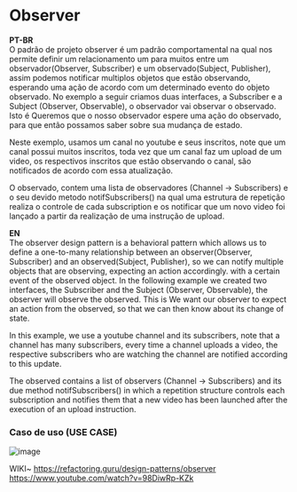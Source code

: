 # Observer

<strong>PT-BR</strong> <br/>
O padrão de projeto observer é um padrão comportamental na qual nos permite definir um relacionamento um para muitos entre um observador(Observer, Subscriber) e um observado(Subject, Publisher), assim podemos notificar multiplos objetos que estão observando, esperando uma ação de acordo com um determinado evento do objeto observado. No exemplo a seguir criamos duas interfaces, a Subscriber e a Subject (Observer, Observable), o observador vai observar o observado. Isto é Queremos que o nosso observador espere uma ação do observado, para que então possamos saber sobre sua mudança de estado.

Neste exemplo, usamos um canal no youtube e seus inscritos, note que um canal possui muitos inscritos, toda vez que um canal faz um upload de um video, os respectivos inscritos que estão observando o canal, são notificados de acordo com essa atualização.

O observado, contem uma lista de observadores (Channel -> Subscribers) e o seu devido metodo notifSubscribers() na qual uma estrutura de repetição realiza o controle de cada subscription e os notificar que um novo video foi lançado a partir da realização de uma instrução de upload.

<strong>EN</strong> <br/>
The observer design pattern is a behavioral pattern which allows us to define a one-to-many relationship between an observer(Observer, Subscriber) and an observed(Subject, Publisher), so we can notify multiple objects that are observing, expecting an action accordingly. with a certain event of the observed object. In the following example we created two interfaces, the Subscriber and the Subject (Observer, Observable), the observer will observe the observed. This is We want our observer to expect an action from the observed, so that we can then know about its change of state.

In this example, we use a youtube channel and its subscribers, note that a channel has many subscribers, every time a channel uploads a video, the respective subscribers who are watching the channel are notified according to this update.

The observed contains a list of observers (Channel -> Subscribers) and its due method notifSubscribers() in which a repetition structure controls each subscription and notifies them that a new video has been launched after the execution of an upload instruction.

### Caso de uso (USE CASE)
![image](https://user-images.githubusercontent.com/50564121/159396382-8f95d717-c362-4608-bf3a-bf4ebfee34ad.png)


WIKI~
https://refactoring.guru/design-patterns/observer
https://www.youtube.com/watch?v=98DiwRp-KZk
